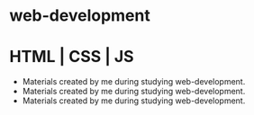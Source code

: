 # web-development
# HTML | CSS | JS

* Materials created by me during studying web-development.
* Materials created by me during studying web-development.
* Materials created by me during studying web-development.
